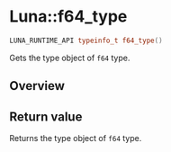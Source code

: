 # Luna::f64_type

```c++
LUNA_RUNTIME_API typeinfo_t f64_type()
```

Gets the type object of `f64` type. 

## Overview


## Return value
Returns the type object of `f64` type. 


